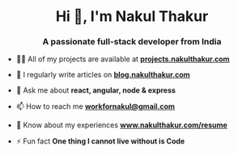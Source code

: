 <h1 align="center">Hi 👋, I'm Nakul Thakur</h1>
<h3 align="center">A passionate full-stack developer from India</h3>

- 👨‍💻 All of my projects are available at <a href="https://projects.nakulthakur.com"><b>projects.nakulthakur.com</b></a>

- 📝 I regularly write articles on <a href="https://blog.nakulthakur.com"><b>blog.nakulthakur.com</b></a>

- 💬 Ask me about **react, angular, node & express**

- 📫 How to reach me **workfornakul@gmail.com**

- 📄 Know about my experiences <a href="https://www.nakulthakur.com/resume"><b>www.nakulthakur.com/resume</b></a>

- ⚡ Fun fact **One thing I cannot live without is Code**
